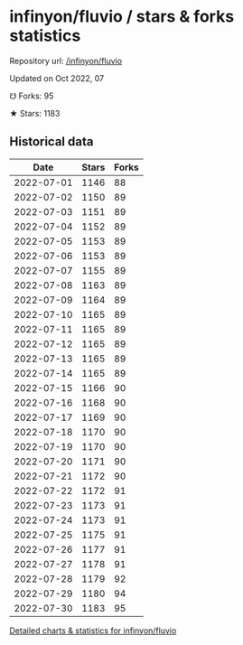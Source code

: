 # infinyon/fluvio / stars & forks statistics

Repository url: [/infinyon/fluvio](https://github.com/infinyon/fluvio)

Updated on Oct 2022, 07

☋ Forks: 95

★ Stars: 1183

## Historical data
| Date | Stars | Forks |
|------|-------|-------|
| 2022-07-01 | 1146 | 88 | 
| 2022-07-02 | 1150 | 89 | 
| 2022-07-03 | 1151 | 89 | 
| 2022-07-04 | 1152 | 89 | 
| 2022-07-05 | 1153 | 89 | 
| 2022-07-06 | 1153 | 89 | 
| 2022-07-07 | 1155 | 89 | 
| 2022-07-08 | 1163 | 89 | 
| 2022-07-09 | 1164 | 89 | 
| 2022-07-10 | 1165 | 89 | 
| 2022-07-11 | 1165 | 89 | 
| 2022-07-12 | 1165 | 89 | 
| 2022-07-13 | 1165 | 89 | 
| 2022-07-14 | 1165 | 89 | 
| 2022-07-15 | 1166 | 90 | 
| 2022-07-16 | 1168 | 90 | 
| 2022-07-17 | 1169 | 90 | 
| 2022-07-18 | 1170 | 90 | 
| 2022-07-19 | 1170 | 90 | 
| 2022-07-20 | 1171 | 90 | 
| 2022-07-21 | 1172 | 90 | 
| 2022-07-22 | 1172 | 91 | 
| 2022-07-23 | 1173 | 91 | 
| 2022-07-24 | 1173 | 91 | 
| 2022-07-25 | 1175 | 91 | 
| 2022-07-26 | 1177 | 91 | 
| 2022-07-27 | 1178 | 91 | 
| 2022-07-28 | 1179 | 92 | 
| 2022-07-29 | 1180 | 94 | 
| 2022-07-30 | 1183 | 95 | 


[Detailed charts & statistics for infinyon/fluvio](https://reviewgithub.com/rep/infinyon/fluvio)
